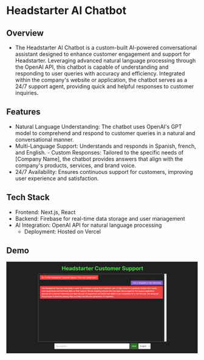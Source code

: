 # Headstarter AI Chatbot
  ## Overview
  - The Headstarter AI Chatbot is a custom-built AI-powered conversational assistant designed to enhance customer engagement and support for Headstarter. Leveraging advanced natural         language processing through the OpenAI API, this chatbot is capable of understanding and responding to user queries with accuracy and efficiency. Integrated within the company's website or application, the chatbot serves as a 24/7 support agent, providing quick and helpful responses to customer inquiries.
  
  ## Features
  - Natural Language Understanding: The chatbot uses OpenAI's GPT model to comprehend and respond to customer queries in a natural and conversational manner.
  - Multi-Language Support: Understands and responds in Spanish, french, and English.    - Custom Responses: Tailored to the specific needs of [Company Name], the chatbot provides answers that align with the company's products, services, and brand voice.
  - 24/7 Availability: Ensures continuous support for customers, improving user experience and satisfaction.

  ## Tech Stack
   - Frontend: Next.js, React
  - Backend: Firebase for real-time data storage and user management
  - AI Integration: OpenAI API for natural language processing
    - Deployment: Hosted on Vercel
  ## Demo
  ![Logo](./public/assets/page.png)
